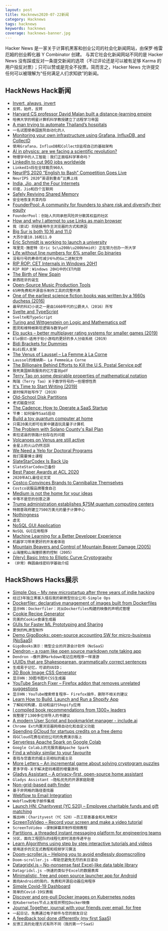 ```yaml
---
layout: post
title: Hacknews2020-07-22新闻
category: Hacknews
tags: hacknews
keywords: hacknews
coverage: hacknews-banner.jpg
---
```


Hacker News 是一家关于计算机黑客和创业公司的社会化新闻网站，由保罗·格雷厄姆的创业孵化器 Y Combinator 创建。
与其它社会化新闻网站不同的是 Hacker News 没有踩或反对一条提交新闻的选项（不过评论还是可以被有足够 Karma 的用户投反对票）；只可以赞或是完全不投票。简而言之，Hacker News 允许提交任何可以被理解为“任何满足人们求知欲”的新闻。

## HackNews Hack新闻


- [Invert, always, invert](https://www.anup.io/2020/07/20/invert-always-invert/)
- `反转，始终，反转`
- [Harvard CS professor David Malan built a distance-learning empire](https://www.newyorker.com/news/our-local-correspondents/how-harvards-star-computer-science-professor-built-a-distance-learning-empire)
- `哈佛大学的明星计算机科学教授建立了远程学习帝国`
- [A man trying to automate Thailand’s hospitals](https://restofworld.org/2020/the-man-trying-to-automate-thailands-hospitals/)
- `一名试图使泰国医院自动化的人`
- [Monitoring your own infrastructure using Grafana, InfluxDB, and CollectD](https://serhack.me/articles/monitoring-infrastructure-grafana-influxdb-connectd/)
- `使用Grafana，InfluxDB和CollectD监视自己的基础架构`
- [AI in physics: are we facing a scientific revolution?](https://www.4alltech.com/2020/07/ai-in-physics-are-we-facing-science.html)
- `物理学中的人工智能：我们正面临科学革命吗？`
- [LinkedIn to cut 960 jobs worldwide](https://www.bbc.com/news/business-53484764)
- `LinkedIn将在全球裁员960人`
- [NeurIPS 2020 “English to Bash” Competition Goes Live](http://nlc2cmd.us-east.mybluemix.net/#/)
- `NeurIPS 2020“英语到重击”比赛上线`
- [India, Jio, and the Four Internets](https://stratechery.com/2020/india-jio-and-the-four-internets/)
- `印度，Jio和四个互联网`
- [Safely Reviving Shared Memory](https://hacks.mozilla.org/2020/07/safely-reviving-shared-memory/)
- `安全地恢复共享内存`
- [FounderPool: A community for founders to share risk and diversify their equity](http://www.founderpools.com)
- `FounderPool：创始人共同承担风险并分散其权益的社区`
- [How and why I attempt to use Links as main browser](https://dataswamp.org/~lich/musings/links-browser.html)
- `我（尝试）将链接用作主浏览器的方式和原因`
- [Big Sur is both 10.16 and 11.0](https://eclecticlight.co/2020/07/21/big-sur-is-both-10-16-and-11-0-its-official/)
- `大苏尔是10.16和11.0`
- [Eric Schmidt is working to launch a university](https://www.businessinsider.com/google-eric-schmidt-us-digital-service-academy-2020-7)
- `埃里克·施密特（Eric Sc\u200b\u200bhmidt）正在努力创办一所大学`
- [Life without line numbers for 6% smaller Go binaries](https://commaok.xyz/post/no-line-numbers/)
- `没有行号的寿命可减少6％的Go二进制文件`
- [RIP ROP: CET Internals in Windows 20H1](https://windows-internals.com/cet-on-windows/)
- `RIP ROP：Windows 20H1中的CET内部`
- [The Birth of New Spain](https://www.laphamsquarterly.org/roundtable/birth-new-spain)
- `新西班牙的诞生`
- [Open-Source Music Production Tools](https://midination.com/free-music-production-software/)
- `65种免费和开源音乐制作工具的完整列表`
- [One of the earliest science fiction books was written by a 1660s duchess (2016)](https://www.atlasobscura.com/articles/one-of-the-earliest-science-fiction-books-was-written-in-the-1600s-by-a-duchess)
- `最早的科幻小说之一是由1660年代的公爵夫人（2016）所写`
- [Svelte and TypeScript](https://svelte.dev/blog/svelte-and-typescript)
- `Svelte和TypeScript`
- [Turing and Wittgenstein on Logic and Mathematics pdf](https://www.britishwittgensteinsociety.org/wp-content/uploads/documents/lectures/Turing-and-Wittgenstein-on-Logic-and-Mathematics.pdf)
- `图灵和维特根斯坦逻辑与数学pdf`
- [Elo sucks – better multiplayer rating systems for smaller games (2019)](https://medium.com/acolytefight/elo-sucks-better-multiplayer-rating-systems-for-smaller-games-8ca588ee652f)
- `Elo很烂–适用于较小游戏的更好的多人分级系统（2019）`
- [Bidi Brackets for Dummies](https://www.unicode.org/notes/tn39/)
- `Bidi假人支架`
- [The Venus of Laussel – La Femme à La Corne](https://www.donsmaps.com/lacornevenus.html)
- `Laussel的维纳斯– La FemmeàLa Corne`
- [The Billionaire Behind Efforts to Kill the U.S. Postal Service pdf](https://www.inthepublicinterest.org/wp-content/uploads/ITPI_USPSPrivatization_July2020.pdf)
- `致死美国邮政服务的亿万富翁pdf`
- [Terry Tao on some desirable properties of mathematical notation](https://mathoverflow.net/questions/366070/what-are-the-benefits-of-writing-vector-inner-products-as-langle-u-v-rangle/366118#366118)
- `陶瑞（Terry Tao）关于数学符号的一些理想性质`
- [It's Time to Start Writing (2019)](https://alexnixon.github.io/2019/12/10/writing.html)
- `是时候开始写作了（2019）`
- [Old-School Disk Partitions](https://bsdimp.blogspot.com/2020/07/old-school-disk-partitioning.html)
- `老式磁盘分区`
- [The Cadence: How to Operate a SaaS Startup](https://medium.com/craft-ventures/the-cadence-how-to-operate-a-saas-startup-436aa8099e8)
- `节奏：如何操作SaaS启动`
- [Build a toy quantum computer at home](https://www.dhruvonmath.com/2020/07/19/quantum-computers/#)
- `只需20美元即可在家中建造玩具量子计算机`
- [The Problem with Solano County's Rail Plan](https://solanorail.blogspot.com/2020/07/the-problem-with-solano-countys-rail.html)
- `索拉诺县的铁路计划存在的问题`
- [Volcanoes on Venus are still active](https://phys.org/news/2020-07-scientists-volcanoes-venus.html)
- `金星上的火山仍然活跃`
- [We Need a Yelp for Doctoral Programs](https://community.chronicle.com/news/2283-why-we-need-a-yelp-for-doctoral-programs)
- `我们需要博士课程`
- [SlateStarCodex Is Back Up](https://slatestarcodex.com/)
- `SlateStarCodex已备份`
- [Best Paper Awards at ACL 2020](https://acl2020.org/blog/ACL-2020-best-papers/)
- `2020年ACL最佳论文奖`
- [Costco Convinces Brands to Cannibalize Themselves](https://napkinmath.substack.com/p/how-costco-convinces-brands-to-cannibalize)
- `Costco说服品牌蚕食自己`
- [Medium is not the home for your ideas](https://hulry.com/medium-vs-own-blog/)
- `中等不是您的创意之源`
- [Trump administration establishes $75M quantum computing centers](https://thehill.com/policy/cybersecurity/508305-trump-administration-establishes-75-million-quantum-computing-centers)
- `特朗普政府建立7500万美元的量子计算中心`
- [Nothingness](https://plato.stanford.edu/entries/nothingness/)
- `虚无`
- [NoSQL GUI Application](https://github.com/fastogt/fastonosql)
- `NoSQL GUI应用程序`
- [Machine Learning for a Better Developer Experience](https://netflixtechblog.com/machine-learning-for-a-better-developer-experience-1e600c69f36c)
- `机器学习带来更好的开发者体验`
- [Mountain Beavers and Control of Mountain Beaver Damage (2005)](https://web.archive.org/web/20181202200300/http://icwdm.org/handbook/rodents/MountainBeaver.asp)
- `山海狸和山海狸损害的控制（2005）`
- [(Very) Basic Intro to Elliptic Curve Cryptography](https://qvault.io/2020/07/21/very-basic-intro-to-elliptic-curve-cryptography/)
- `（非常）椭圆曲线密码学基础介绍`


## HackShows Hacks展示

- [ Simple Ops – My new microstartup after three years of indie hacking](https://simpleops.io/)
- `经过3年独立黑客入侵后我的新微型创业公司-Simple Ops`
- [ Dockerfiler: declarative management of images built from Dockerfiles](https://github.com/jbergknoff/Dockerfiler)
- `显示HN：Dockerfiler：对从Dockerfiles构建的映像的声明式管理`
- [ Cookie Recipe Generator](https://thecookie.website/)
- `完美的Cookie食谱生成器`
- [ GUIs for Faster ML Prototyping and Sharing](http://github.com/gradio-app/gradio)
- `更快的ML原型制作`
- [ Demo GigoBooks: open-source accounting SW for micro-business (NoSaaS)](https://gigobooks.github.io/demo/)
- `GigoBooks演示：微型企业的开源会计软件（NoSaaS）`
- [ Dendron – a roam like open source markdown note taking app](https://www.dendron.so/)
- `Dendron –像开源Markdown笔记应用程序一样漫游`
- [ UUIDs that are Shakespearean, grammatically correct sentences](https://github.com/Debdut/uuid-readable)
- `生成易于记忆，可读的UUID；`
- [ 3D Book Image CSS Generator](https://3d-book-css.netlify.app/)
- `显示HN：3D图书图片CSS生成器`
- [ YouTube Search Fixer – Firefox addon that removes unrelated suggestions](https://addons.mozilla.org/en-US/firefox/addon/youtube-suite-search-fixer/)
- `显示HN：YouTube搜索修复程序– Firefox插件，删除不相关的建议`
- [ Learn How to Build, Launch and Run a Shopify App](https://courses.iangrabill.com/how-to-build-a-shopify-app)
- `了解如何构建，启动和运行Shopify应用`
- [ I compiled book recommendations from 1300+ leaders](https://readthistwice.com/people)
- `我整理了1300多位领导人的书建议`
- [ A modern User Script and bookmarklet manager - include.ai](https://www.include.ai/?ref=LehPEyje)
- `Chrome Ext内置浏览器网络自动化和自定义功能`
- [ Spending GCloud for startups credits on a free demo](https://start.cloudbrowser.xyz/?demo!)
- `将GCloud花费在初创公司的免费演示版上`
- [ Serverless Apache Spark on Google Colab](https://colab.research.google.com/github/open-datastudio/spark-serverless/blob/master/notebooks/Spark_serverless_on_Colab.ipynb)
- `Google Colab上的无服务器Apache Spark`
- [ Find a whisky similar to your favourite](https://whiskylike.com)
- `查找与您喜欢的威士忌相似的威士忌`
- [ More Letters – An incremental game about solving cryptogram puzzles](https://morelettersinc.com)
- `更多字母-关于解决密码难题的增量游戏`
- [ Gladys Assistant – A privacy-first, open-source home assistant](https://gladysassistant.com/)
- `Gladys Assistant –隐私优先的开源家庭助理`
- [ Non-grid-based path finder](https://scleox.github.io/non-grid-path-finder/)
- `基于非网格的路径查找器`
- [ Webflow to Email Integration](https://blog.palabra.io/how-to-send-a-confirmation-email-when-someone-submits-a-webflow-form?ref=hackernews)
- `Webflow到电子邮件集成`
- [Launch HN: Charityvest (YC S20) – Employee charitable funds and gift matching](item?id=23907902)
- `推出HN：Charityvest（YC S20）–员工慈善基金和礼物配对`
- [ ScreenToVideo – Record your screen and make a video tutorial](https://screentovideo.com)
- `ScreenToVideo –录制屏幕并制作视频教程`
- [ Partitions, a threaded instant messaging platform for engineering teams](https://www.partitions.io)
- `分区，面向工程团队的线程化即时消息传递平台`
- [ Learn Algorithms using step by step interactive tutorials and videos](https://algocademy.com/)
- `使用逐步的交互式教程和视频学习算法`
- [ Doom-scroller.js – Helping you to avoid endlessly doomscrolling](https://defaced.dev/web/doom-scroller/)
- `Doom-scroller.js –帮助您避免无尽的末日滚动`
- [ Datagridxl.js – No-nonsense fast Excel-like data table library](https://datagridxl.com)
- `Datagridxl.js –快速的类似于Excel的数据表库`
- [ Minimalistic, free and open source launcher app for Android](https://github.com/tanujnotes/Olauncher)
- `面向Android的简约，免费和开源启动器应用程序`
- [ Simple Covid-19 Dashboard](https://coviddashboard.eugenectang.com)
- `简单的Covid-19仪表板`
- [ Discover and pre-pull Docker images on Kubernetes nodes](https://github.com/adrianchifor/harpoon)
- `在Kubernetes节点上发现并预拉Docker映像`
- [ Journal Together, journal with your friends over email, for free](https://www.journaltogether.com)
- `一起日记，免费通过电子邮件与您的朋友日记`
- [ A feedback tool done differently (my first SaaS)](item?id=23907826)
- `反馈工具的处理方式有所不同（我的第一个SaaS）`

